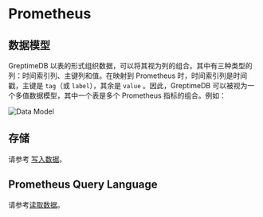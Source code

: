 # Prometheus

## 数据模型

GreptimeDB 以表的形式组织数据，可以将其视为列的组合。其中有三种类型的列：时间索引列、主键列和值。在映射到 Prometheus 时，时间索引列是时间戳，主键是 `tag`（或 `label`），其余是 `value` 。因此，GreptimeDB 可以被视为一个多值数据模型，其中一个表是多个 Prometheus 指标的组合。例如：

![Data Model](/PromQL-multi-value-data-model.png)

## 存储

请参考 [写入数据](../ingest-data/for-observerbility/prometheus.md)。

## Prometheus Query Language

请参考[读取数据](../query-data/promql.md)。
